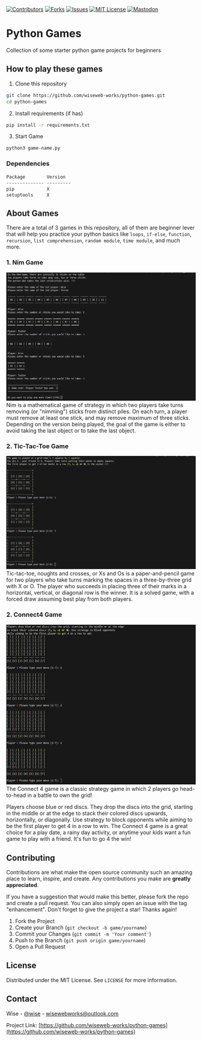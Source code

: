 [![Contributors][contributors-shield]][contributors-url]
[![Forks][forks-shield]][forks-url]
[![Issues][issues-shield]][issues-url]
[![MIT License][license-shield]][license-url]
[![Mastodon][mastodon-shield]][mastodon-url]

# Python Games
Collection of some starter python game projects for beginners

## How to play these games

1. Clone this repository

```bash
git clone https://github.com/wiseweb-works/python-games.git
cd python-games
```

2. Install requirements (if has)

```bash
pip install -r requirements.txt
```

3. Start Game

```bash
python3 game-name.py
```

### Dependencies

```
Package        Version
-------------- ---------
pip            X
setuptools     X
```
## About Games

There are a total of 3 games in this repository, all of them are beginner lever that will help you practice your python basics like `loops`, `if-else`, `function`, `recursion`, `list comprehension`, `random module`, `time module`, and much more.

### 1. Nim Game

![](nim_game.webp)
Nim is a mathematical game of strategy in which two players take turns removing (or "nimming") sticks from distinct piles. On each turn, a player must remove at least one stick, and may remove maximum of three sticks. Depending on the version being played, the goal of the game is either to avoid taking the last object or to take the last object.

### 2. Tic-Tac-Toe Game

![](tic_tac_toe_game.webp)
Tic-tac-toe, noughts and crosses, or Xs and Os is a paper-and-pencil game for two players who take turns marking the spaces in a three-by-three grid with X or O. The player who succeeds in placing three of their marks in a horizontal, vertical, or diagonal row is the winner. It is a solved game, with a forced draw assuming best play from both players.

### 2. Connect4 Game

![](connect4_game.webp)
The Connect 4 game is a classic strategy game in which 2 players go head-to-head in a battle to own the grid!

Players choose blue or red discs. They drop the discs into the grid, starting in the middle or at the edge to stack their colored discs upwards, horizontally, or diagonally. Use strategy to block opponents while aiming to be the first player to get 4 in a row to win. The Connect 4 game is a great choice for a play date, a rainy day activity, or anytime your kids want a fun game to play with a friend. It's fun to go 4 the win!

## Contributing

Contributions are what make the open source community such an amazing place to learn, inspire, and create. Any contributions you make are **greatly appreciated**.

If you have a suggestion that would make this better, please fork the repo and create a pull request. You can also simply open an issue with the tag "enhancement".
Don't forget to give the project a star! Thanks again!

1. Fork the Project
2. Create your Branch (`git checkout -b game/yourname`)
3. Commit your Changes (`git commit -m 'Your comment'`)
4. Push to the Branch (`git push origin game/yourname`)
5. Open a Pull Request

## License

Distributed under the MIT License. See `LICENSE` for more information.

## Contact
Wise - [@wise](https://fosstodon.org/@wise) - wisewebworks@outlook.com

Project Link: [https://github.com/wiseweb-works/python-games](https://github.com/wiseweb-works/python-games)

[contributors-shield]: https://img.shields.io/github/contributors/wiseweb-works/python-games.svg?style=for-the-badge
[contributors-url]: https://github.com/wiseweb-works/python-games/graphs/contributors
[forks-shield]: https://img.shields.io/github/forks/wiseweb-works/python-games.svg?style=for-the-badge
[forks-url]: https://github.com/wiseweb-works/python-games/network/members
[issues-shield]: https://img.shields.io/github/issues/wiseweb-works/python-games.svg?style=for-the-badge
[issues-url]: https://github.com/wiseweb-works/python-games/issues
[license-shield]: https://img.shields.io/github/license/wiseweb-works/python-games.svg?style=for-the-badge
[license-url]: https://github.com/wiseweb-works/python-games/blob/master/LICENSE.txt
[mastodon-shield]: https://img.shields.io/badge/-mastodon-black.svg?style=for-the-badge&logo=mastodon&colorB=555
[mastodon-url]: https://fosstodon.org/@wise